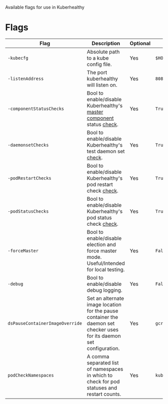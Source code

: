 Available flags for use in Kuberhealthy

# Flags

|Flag|Description|Optional|Default|
|---|---|---|---|
|`-kubecfg`|Absolute path to a kube config file.|Yes| `$HOME/.kube/config`|
|`-listenAddress`|The port kuberhealthy will listen on.|Yes| `8080`|
|`-componentStatusChecks`|Bool to enable/disable Kuberhealthy's [master component](https://kubernetes.io/docs/concepts/overview/components/#master-components) status [check](https://github.com/Comcast/kuberhealthy/blob/master/README.md#component-health).|Yes|`True`|
|`-daemonsetChecks`|Bool to enable/disable Kuberhealthy's test daemon set [check](https://github.com/Comcast/kuberhealthy/blob/master/README.md#daemonset-deployment-and-termination).|Yes|`True`|
|`-podRestartChecks`|Bool to enable/disable Kuberhealthy's pod restart check [check](https://github.com/Comcast/kuberhealthy/blob/master/README.md#excessive-pod-restarts).|Yes|`True`|
|`-podStatusChecks`|Bool to enable/disable Kuberhealthy's pod status check [check](https://github.com/Comcast/kuberhealthy/blob/master/README.md#pod-status).|Yes|`True`|
|`-forceMaster`|Bool to enable/disable election and force master mode.  Useful/Intended for local testing.|Yes|`False`|
|`-debug`|Bool to enable/disable debug logging.|Yes|`False`|
|`dsPauseContainerImageOverride`|Set an alternate image location for the pause container the daemon set checker uses for its daemon set configuration.|Yes|`gcr.io/google_containers/pause:0.8.0`|
|`podCheckNamespaces`|A comma separated list of namespaces in which to check for pod statuses and restart counts.|Yes|`kube-system`|
